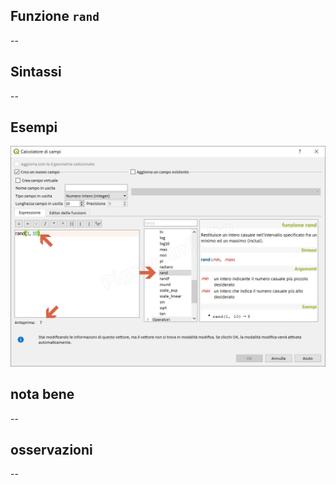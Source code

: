 ## Funzione `rand`

--

## Sintassi

--

## Esempi

<img src="/img/matematica/rand/rand1.png">

## nota bene

--

## osservazioni

--